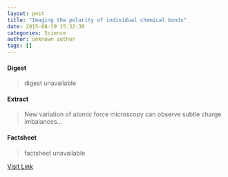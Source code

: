 ```yaml
---
layout: post
title: "Imaging the polarity of individual chemical bonds"
date: 2015-08-19 15:32:39
categories: Science
author: unknown author
tags: []
---
```



#### Digest
>digest unavailable

#### Extract
>New variation of atomic force microscopy can observe subtle charge imbalances...

#### Factsheet
>factsheet unavailable

[Visit Link](http://physicsworld.com/cws/article/news/2015/aug/19/imaging-the-polarity-of-individual-chemical-bonds)


